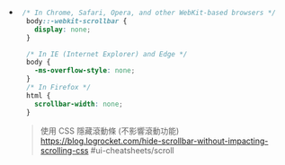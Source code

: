 - ```css
   /* In Chrome, Safari, Opera, and other WebKit-based browsers */
    body::-webkit-scrollbar {
      display: none;
    }
  
    /* In IE (Internet Explorer) and Edge */
    body {
      -ms-overflow-style: none;
    }
    /* In Firefox */
    html {
      scrollbar-width: none;
    }
  ```
  > 使用 CSS 隱藏滾動條 (不影響滾動功能)
  >https://blog.logrocket.com/hide-scrollbar-without-impacting-scrolling-css
  #ui-cheatsheets/scroll